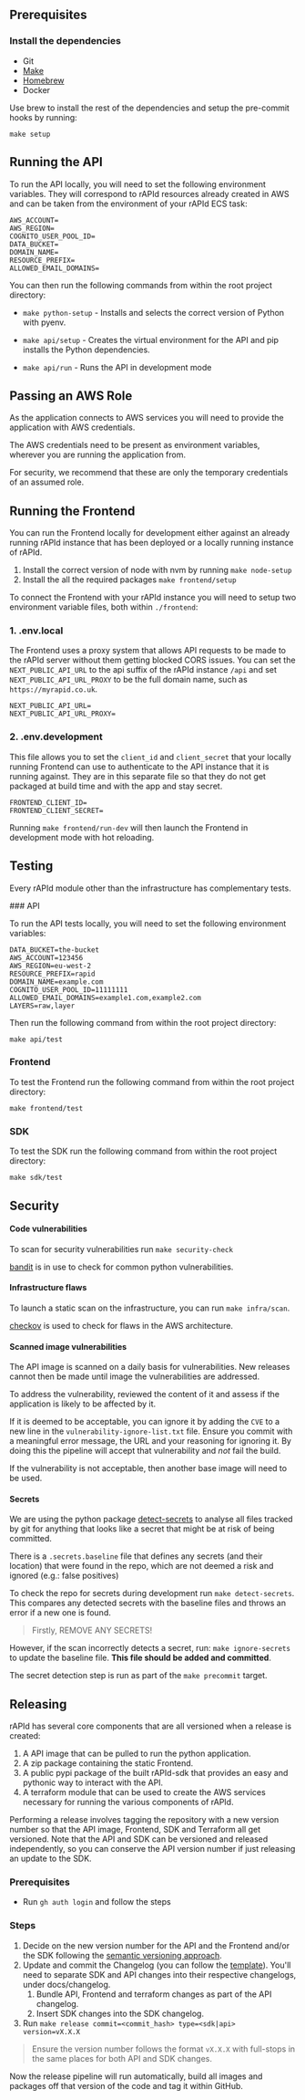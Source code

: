 ## Prerequisites

### Install the dependencies

- Git
- [Make](https://formulae.brew.sh/formula/make)
- [Homebrew](https://brew.sh/)
- Docker

Use brew to install the rest of the dependencies and setup the pre-commit hooks by running:

```
make setup
```

## Running the API

To run the API locally, you will need to set the following environment variables. They will correspond to rAPId resources already created in AWS and can be taken from the environment of your rAPId ECS task:

```
AWS_ACCOUNT=
AWS_REGION=
COGNITO_USER_POOL_ID=
DATA_BUCKET=
DOMAIN_NAME=
RESOURCE_PREFIX=
ALLOWED_EMAIL_DOMAINS=
```

You can then run the following commands from within the root project directory:

- `make python-setup` - Installs and selects the correct version of Python with pyenv.

- `make api/setup` - Creates the virtual environment for the API and pip installs the Python dependencies.

- `make api/run` - Runs the API in development mode

## Passing an AWS Role

As the application connects to AWS services you will need to provide the application with AWS credentials.

The AWS credentials need to be present as environment variables, wherever you are running the application from.

For security, we recommend that these are only the temporary credentials of an assumed role.

## Running the Frontend

You can run the Frontend locally for development either against an already running rAPId instance that has been deployed or a locally running instance of rAPId.

1. Install the correct version of node with nvm by running `make node-setup`
2. Install the all the required packages `make frontend/setup`

To connect the Frontend with your rAPId instance you will need to setup two environment variable files, both within `./frontend`:

### 1. .env.local

The Frontend uses a proxy system that allows API requests to be made to the rAPId server without them getting blocked CORS issues. You can set the `NEXT_PUBLIC_API_URL` to the api suffix of the rAPId instance `/api` and set `NEXT_PUBLIC_API_URL_PROXY` to be the full domain name, such as `https://myrapid.co.uk`.

```
NEXT_PUBLIC_API_URL=
NEXT_PUBLIC_API_URL_PROXY=
```

### 2. .env.development

This file allows you to set the `client_id` and `client_secret` that your locally running Frontend can use to authenticate to the API instance that it is running against. They are in this separate file so that they do not get packaged at build time and with the app and stay secret.

```
FRONTEND_CLIENT_ID=
FRONTEND_CLIENT_SECRET=
```

Running `make frontend/run-dev` will then launch the Frontend in development mode with hot reloading.

## Testing

Every rAPId module other than the infrastructure has complementary tests.

### API

To run the API tests locally, you will need to set the following environment variables:

```
DATA_BUCKET=the-bucket
AWS_ACCOUNT=123456
AWS_REGION=eu-west-2
RESOURCE_PREFIX=rapid
DOMAIN_NAME=example.com
COGNITO_USER_POOL_ID=11111111
ALLOWED_EMAIL_DOMAINS=example1.com,example2.com
LAYERS=raw,layer
```

Then run the following command from within the root project directory:

`make api/test`

### Frontend

To test the Frontend run the following command from within the root project directory:

`make frontend/test`

### SDK

To test the SDK run the following command from within the root project directory:

`make sdk/test`

## Security

#### Code vulnerabilities

To scan for security vulnerabilities run `make security-check`

[bandit](https://pypi.org/project/bandit/) is in use to check for common python vulnerabilities.

#### Infrastructure flaws

To launch a static scan on the infrastructure, you can run `make infra/scan`.

[checkov](https://www.checkov.io/) is used to check for flaws in the AWS architecture.

#### Scanned image vulnerabilities

The API image is scanned on a daily basis for vulnerabilities. New releases cannot then be made until image the vulnerabilities are addressed.

To address the vulnerability, reviewed the content of it and assess if the application is likely to be affected by it.

If it is deemed to be acceptable, you can ignore it by adding the `CVE` to a new
line in the `vulnerability-ignore-list.txt` file. Ensure you commit with a meaningful error message, the URL and your
reasoning for ignoring it. By doing this the pipeline will accept that vulnerability and _not_ fail the build.

If the vulnerability is not acceptable, then another base image will need to be used.

#### Secrets

We are using the python package [detect-secrets](https://github.com/Yelp/detect-secrets) to analyse all files tracked by
git for anything that looks like a secret that might be at risk of being committed.

There is a `.secrets.baseline` file that defines any secrets (and their location) that were found in the repo, which are
not deemed a risk and ignored (e.g.: false positives)

To check the repo for secrets during development run `make detect-secrets`. This compares any detected secrets with the
baseline files and throws an error if a new one is found.

> Firstly, REMOVE ANY SECRETS!

However, if the scan incorrectly detects a secret, run: `make ignore-secrets` to update the baseline file. **This file
should be added and committed**.

The secret detection step is run as part of the `make precommit` target.

## Releasing

rAPId has several core components that are all versioned when a release is created:

1. A API image that can be pulled to run the python application.
2. A zip package containing the static Frontend.
3. A public pypi package of the built rAPId-sdk that provides an easy and pythonic way to interact with the API.
4. A terraform module that can be used to create the AWS services necessary for running the various components of rAPId.

Performing a release involves tagging the repository with a new version number so that the API image, Frontend, SDK and Terraform all get versioned. Note that the API and SDK can be versioned and released independently, so you can conserve the API version number if just releasing an update to the SDK.

### Prerequisites

- Run `gh auth login` and follow the steps

### Steps

1. Decide on the new version number for the API and the Frontend and/or the SDK following the [semantic versioning approach](https://semver.org/).
2. Update and commit the Changelog (you can follow
   the [template](https://github.com/no10ds/rapid/blob/main/changelog_release_template/md)). You'll need to separate SDK and API changes into their respective changelogs, under docs/changelog.
   1. Bundle API, Frontend and terraform changes as part of the API changelog.
   2. Insert SDK changes into the SDK changelog.
3. Run `make release commit=<commit_hash> type=<sdk|api> version=vX.X.X`

> Ensure the version number follows the format `vX.X.X` with full-stops in the same places for both API and SDK changes.

Now the release pipeline will run automatically, build all images and packages off that version of the code and tag it within GitHub.

